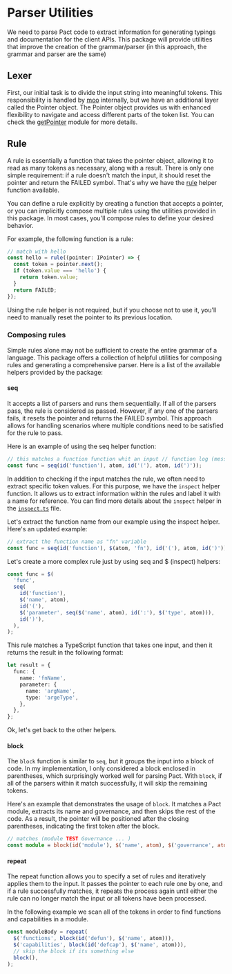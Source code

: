 # Parser Utilities

We need to parse Pact code to extract information for generating typings and
documentation for the client APIs. This package will provide utilities that
improve the creation of the grammar/parser (in this approach, the grammar and
parser are the same)

## Lexer

First, our initial task is to divide the input string into meaningful tokens.
This responsibility is handled by [moo](https://github.com/no-context/moo)
internally, but we have an additional layer called the Pointer object. The
Pointer object provides us with enhanced flexibility to navigate and access
different parts of the token list. You can check the
[getPointer](../getPointer.ts) module for more details.

## Rule

A rule is essentially a function that takes the pointer object, allowing it to
read as many tokens as necessary, along with a result. There is only one simple
requirement: if a rule doesn't match the input, it should reset the pointer and
return the FAILED symbol. That's why we have the [rule](./rule.ts) helper
function available.

You can define a rule explicitly by creating a function that accepts a pointer,
or you can implicitly compose multiple rules using the utilities provided in
this package. In most cases, you'll compose rules to define your desired
behavior.

For example, the following function is a rule:

```typescript
// match with hello
const hello = rule((pointer: IPointer) => {
  const token = pointer.next();
  if (token.value === 'hello') {
    return token.value;
  }
  return FAILED;
});
```

Using the rule helper is not required, but if you choose not to use it, you'll
need to manually reset the pointer to its previous location.

### Composing rules

Simple rules alone may not be sufficient to create the entire grammar of a
language. This package offers a collection of helpful utilities for composing
rules and generating a comprehensive parser. Here is a list of the available
helpers provided by the package:

#### seq

It accepts a list of parsers and runs them sequentially. If all of the parsers
pass, the rule is considered as passed. However, if any one of the parsers
fails, it resets the pointer and returns the FAILED symbol. This approach allows
for handling scenarios where multiple conditions need to be satisfied for the
rule to pass.

Here is an example of using the seq helper function:

```typescript
// this matches a function function whit an input // function log (message)
const func = seq(id('function'), atom, id('('), atom, id(')'));
```

In addition to checking if the input matches the rule, we often need to extract
specific token values. For this purpose, we have the `inspect` helper function.
It allows us to extract information within the rules and label it with a name
for reference. You can find more details about the `inspect` helper in the
[`inspect.ts`](./inspect.ts) file.

Let's extract the function name from our example using the inspect helper.
Here's an updated example:

```typescript
// extract the function name as "fn" variable
const func = seq(id('function'), $(atom, 'fn'), id('('), atom, id(')'));
```

Let's create a more complex rule just by using seq and $ (inspect) helpers:

```typescript
const func = $(
  'func',
  seq(
    id('function'),
    $('name', atom),
    id('('),
    $('parameter', seq($('name', atom), id(':'), $('type', atom))),
    id(')'),
  ),
);
```

This rule matches a TypeScript function that takes one input, and then it
returns the result in the following format:

```typescript
let result = {
  func: {
    name: 'fnName',
    parameter: {
      name: 'argName',
      type: 'argeType',
    },
  },
};
```

Ok, let's get back to the other helpers.

#### block

The `block` function is similar to `seq`, but it groups the input into a block
of code. In my implementation, I only considered a block enclosed in
parentheses, which surprisingly worked well for parsing Pact. With `block`, if
all of the parsers within it match successfully, it will skip the remaining
tokens.

Here's an example that demonstrates the usage of `block`. It matches a Pact
module, extracts its name and governance, and then skips the rest of the code.
As a result, the pointer will be positioned after the closing parentheses,
indicating the first token after the block.

```typescript
// matches (module TEST Governance ... )
const module = block(id('module'), $('name', atom), $('governance', atom));
```

#### repeat

The repeat function allows you to specify a set of rules and iteratively applies
them to the input. It passes the pointer to each rule one by one, and if a rule
successfully matches, it repeats the process again until either the rule can no
longer match the input or all tokens have been processed.

In the following example we scan all of the tokens in order to find functions
and capabilities in a module.

```typescript
const moduleBody = repeat(
  $('functions', block(id('defun'), $('name', atom))),
  $('capabilities', block(id('defcap'), $('name', atom))),
  // skip the block if its something else
  block(),
);
```
